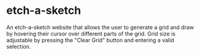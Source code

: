 # etch-a-sketch

An etch-a-sketch website that allows the user to generate a grid and draw by hovering their cursor over different parts of the grid. Grid size is adjustable by pressing the "Clear Grid" button and entering a valid selection.